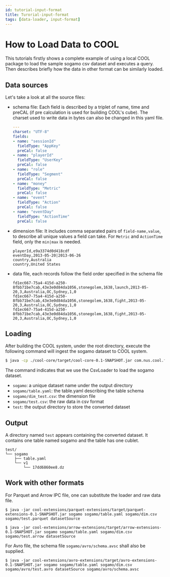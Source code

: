 ```yaml
---
id: tutorial-input-format
title: Turorial-input-format
tags: [data-loader, input-format]
---
```

# How to Load Data to COOL
This tutorials firstly shows a complete example of using a local COOL package to load the sample sogamo csv dataset and executes a query. Then describes briefly how the data in other format can be similarly loaded.
## Data sources
Let's take a look at all the source files:
* schema file: Each field is described by a triplet of name, time and preCAL (if pre calculation is used for building COOL's cube). The charset used to write data in bytes can also be changed in this yaml file. 
  ```yaml
  ---
  charset: "UTF-8"
  fields:
  - name: "sessionId"
    fieldType: "AppKey"
    preCal: false
  - name: "playerId"
    fieldType: "UserKey"
    preCal: false
  - name: "role"
    fieldType: "Segment"
    preCal: false
  - name: "money"
    fieldType: "Metric"
    preCal: false
  - name: "event"
    fieldType: "Action"
    preCal: false
  - name: "eventDay"
    fieldType: "ActionTime"
    preCal: false
  ```
* dimension file: It includes comma separated pairs of `field-name,value`, to describe all unique values a field can take. For `Metric` and `ActionTime` field, only the `min|max` is needed.
  ```
  playerId,e9a3374d0d418cdf
  eventDay,2013-05-20|2013-06-26
  country,Australia
  country,United States
  ```
* data file, each records follow the field order specified in the schema file 
  ```
  fd1ec667-75a4-415d-a250-8fbb71be7cab,43e3e0d84da1056,stonegolem,1638,launch,2013-05-20,3,Australia,OC,Sydney,1,0
  fd1ec667-75a4-415d-a250-8fbb71be7cab,43e3e0d84da1056,stonegolem,1638,fight,2013-05-20,3,Australia,OC,Sydney,1,0
  fd1ec667-75a4-415d-a250-8fbb71be7cab,43e3e0d84da1056,stonegolem,1638,fight,2013-05-20,3,Australia,OC,Sydney,1,0
  ```

## Loading
After building the COOL system, under the root directory, execute the following command will ingest the sogamo dataset to COOL system.
```bash
$ java -cp ./cool-core/target/cool-core-0.1-SNAPSHOT.jar com.nus.cool.functionality.CsvLoader path/to/your/source/directory path/to/your/.yaml path/to/your/dimensionfile path/to/your/datafile path/to/output/datasource/directory
```
The command indicates that we use the CsvLoader to load the sogamo dataset. 
* `sogamo`: a unique dataset name under the output directory
* `sogamo/table.yaml`: the table.yaml describing the table schema
* `sogamo/dim_test.csv`: the dimension file 
* `sogamo/test.csv`: the raw data in csv format
* `test`: the output directory to store the converted dataset 

## Output
A directory named `test` appears containing the converted dataset. It contains one table named sogamo and the table has one cublet.
```
test/
└── sogamo
    ├── table.yaml
    └── v1
        └── 17dd6860ee8.dz
```

## Work with other formats
For Parquet and Arrow IPC file, one can substitute the loader and raw data file.
```
$ java -jar cool-extensions/parquet-extensions/target/parquet-extensions-0.1-SNAPSHOT.jar sogamo sogamo/table.yaml sogamo/dim.csv sogamo/test.parquet datasetSource
```
```
$ java -jar cool-extensions/arrow-extensions/target/arrow-extensions-0.1-SNAPSHOT.jar sogamo sogamo/table.yaml sogamo/dim.csv sogamo/test.arrow datasetSource
```
For Avro file, the schema file `sogamo/avro/schema.avsc` shall also be supplied.
```
$ java -jar cool-extensions/avro-extensions/target/avro-extensions-0.1-SNAPSHOT.jar sogamo sogamo/table.yaml sogamo/dim.csv sogamo/avro/test.avro datasetSource sogamo/avro/schema.avsc
```
